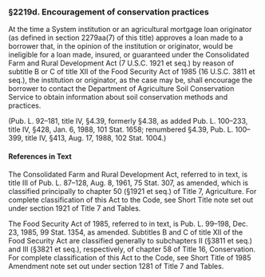 ### §2219d. Encouragement of conservation practices ###

At the time a System institution or an agricultural mortgage loan originator (as defined in section 2279aa(7) of this title) approves a loan made to a borrower that, in the opinion of the institution or originator, would be ineligible for a loan made, insured, or guaranteed under the Consolidated Farm and Rural Development Act (7 U.S.C. 1921 et seq.) by reason of subtitle B or C of title XII of the Food Security Act of 1985 (16 U.S.C. 3811 et seq.), the institution or originator, as the case may be, shall encourage the borrower to contact the Department of Agriculture Soil Conservation Service to obtain information about soil conservation methods and practices.

(Pub. L. 92–181, title IV, §4.39, formerly §4.38, as added Pub. L. 100–233, title IV, §428, Jan. 6, 1988, 101 Stat. 1658; renumbered §4.39, Pub. L. 100–399, title IV, §413, Aug. 17, 1988, 102 Stat. 1004.)

#### References in Text ####

The Consolidated Farm and Rural Development Act, referred to in text, is title III of Pub. L. 87–128, Aug. 8, 1961, 75 Stat. 307, as amended, which is classified principally to chapter 50 (§1921 et seq.) of Title 7, Agriculture. For complete classification of this Act to the Code, see Short Title note set out under section 1921 of Title 7 and Tables.

The Food Security Act of 1985, referred to in text, is Pub. L. 99–198, Dec. 23, 1985, 99 Stat. 1354, as amended. Subtitles B and C of title XII of the Food Security Act are classified generally to subchapters II (§3811 et seq.) and III (§3821 et seq.), respectively, of chapter 58 of Title 16, Conservation. For complete classification of this Act to the Code, see Short Title of 1985 Amendment note set out under section 1281 of Title 7 and Tables.